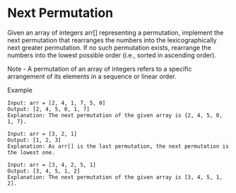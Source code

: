 # Next Permutation 
Given an array of integers arr[] representing a permutation, implement the next permutation that rearranges the numbers into the lexicographically next greater permutation. If no such permutation exists, rearrange the numbers into the lowest possible order (i.e., sorted in ascending order).

Note - A permutation of an array of integers refers to a specific arrangement of its elements in a sequence or linear order.

Example
```declarative
Input: arr = [2, 4, 1, 7, 5, 0]
Output: [2, 4, 5, 0, 1, 7]
Explanation: The next permutation of the given array is {2, 4, 5, 0, 1, 7}.
```

```declarative
Input: arr = [3, 2, 1]
Output: [1, 2, 3]
Explanation: As arr[] is the last permutation, the next permutation is the lowest one.
```

```declarative
Input: arr = [3, 4, 2, 5, 1]
Output: [3, 4, 5, 1, 2]
Explanation: The next permutation of the given array is [3, 4, 5, 1, 2].
```